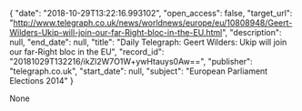 {
  "date": "2018-10-29T13:22:16.993102", 
  "open_access": false, 
  "target_url": "http://www.telegraph.co.uk/news/worldnews/europe/eu/10808948/Geert-Wilders-Ukip-will-join-our-far-Right-bloc-in-the-EU.html", 
  "description": null, 
  "end_date": null, 
  "title": "Daily Telegraph: Geert Wilders: Ukip will join our far-Right bloc in the EU", 
  "record_id": "20181029T132216/ikZl2W7O1W+ywHtauys0Aw==", 
  "publisher": "telegraph.co.uk", 
  "start_date": null, 
  "subject": "European Parliament Elections 2014"
}

None